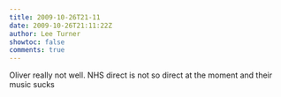 ```yaml
---
title: 2009-10-26T21-11
date: 2009-10-26T21:11:22Z
author: Lee Turner
showtoc: false
comments: true
---
```


Oliver really not well.  NHS direct is not so direct at the moment and their music sucks

